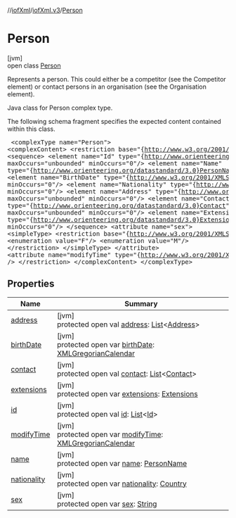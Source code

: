 //[iofXml](../../../index.md)/[iofXml.v3](../index.md)/[Person](index.md)

# Person

[jvm]\
open class [Person](index.md)

Represents a person. This could either be a competitor (see the Competitor element) or contact persons in an organisation (see the Organisation element). <p>Java class for Person complex type. <p>The following schema fragment specifies the expected content contained within this class. <pre> &lt;complexType name="Person"&gt; &lt;complexContent&gt; &lt;restriction base="{http://www.w3.org/2001/XMLSchema}anyType"&gt; &lt;sequence&gt; &lt;element name="Id" type="{http://www.orienteering.org/datastandard/3.0}Id" maxOccurs="unbounded" minOccurs="0"/&gt; &lt;element name="Name" type="{http://www.orienteering.org/datastandard/3.0}PersonName"/&gt; &lt;element name="BirthDate" type="{http://www.w3.org/2001/XMLSchema}date" minOccurs="0"/&gt; &lt;element name="Nationality" type="{http://www.orienteering.org/datastandard/3.0}Country" minOccurs="0"/&gt; &lt;element name="Address" type="{http://www.orienteering.org/datastandard/3.0}Address" maxOccurs="unbounded" minOccurs="0"/&gt; &lt;element name="Contact" type="{http://www.orienteering.org/datastandard/3.0}Contact" maxOccurs="unbounded" minOccurs="0"/&gt; &lt;element name="Extensions" type="{http://www.orienteering.org/datastandard/3.0}Extensions" minOccurs="0"/&gt; &lt;/sequence&gt; &lt;attribute name="sex"&gt; &lt;simpleType&gt; &lt;restriction base="{http://www.w3.org/2001/XMLSchema}NMTOKEN"&gt; &lt;enumeration value="F"/&gt; &lt;enumeration value="M"/&gt; &lt;/restriction&gt; &lt;/simpleType&gt; &lt;/attribute&gt; &lt;attribute name="modifyTime" type="{http://www.w3.org/2001/XMLSchema}dateTime" /&gt; &lt;/restriction&gt; &lt;/complexContent&gt; &lt;/complexType&gt; </pre>

## Properties

| Name | Summary |
|---|---|
| [address](address.md) | [jvm]<br>protected open val [address](address.md): [List](https://docs.oracle.com/javase/8/docs/api/java/util/List.html)<[Address](../-address/index.md)> |
| [birthDate](birth-date.md) | [jvm]<br>protected open var [birthDate](birth-date.md): [XMLGregorianCalendar](https://docs.oracle.com/javase/8/docs/api/javax/xml/datatype/XMLGregorianCalendar.html) |
| [contact](contact.md) | [jvm]<br>protected open val [contact](contact.md): [List](https://docs.oracle.com/javase/8/docs/api/java/util/List.html)<[Contact](../-contact/index.md)> |
| [extensions](extensions.md) | [jvm]<br>protected open var [extensions](extensions.md): [Extensions](../-extensions/index.md) |
| [id](id.md) | [jvm]<br>protected open val [id](id.md): [List](https://docs.oracle.com/javase/8/docs/api/java/util/List.html)<[Id](../-id/index.md)> |
| [modifyTime](modify-time.md) | [jvm]<br>protected open var [modifyTime](modify-time.md): [XMLGregorianCalendar](https://docs.oracle.com/javase/8/docs/api/javax/xml/datatype/XMLGregorianCalendar.html) |
| [name](name.md) | [jvm]<br>protected open var [name](name.md): [PersonName](../-person-name/index.md) |
| [nationality](nationality.md) | [jvm]<br>protected open var [nationality](nationality.md): [Country](../-country/index.md) |
| [sex](sex.md) | [jvm]<br>protected open var [sex](sex.md): [String](https://docs.oracle.com/javase/8/docs/api/java/lang/String.html) |
